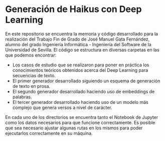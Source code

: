 # Generación de Haikus con Deep Learning
En este repositorio se encuentra la memoria y código desarrollado para la realización del Trabajo Fin de Grado de José Manuel Gata Fernández, alumno del grado Ingeniería Informática - Ingeniería del Software de la Universidad de Sevilla.
El código se estructura en diversas carpetas en las que podemos encontrar:
- Los casos de estudio que se realizaron para poner en práctica los conocimientos teóricos obtenidos acerca del Deep Learning para secuencias de texto.
- El primer generador desarrollado siguiendo un esquema de generación de texto en prosa.
- El segundo generador desarrollado haciendo uso de embeddings de palabras.
- El tercer generador desarrollado haciendo uso de un modelo más complejo que genera versos a nivel de carácter.

En cada uno de los directorios se encuentra tanto el Notebook de Jupyter como los datos necesarios para que funcione correctamente. Es posible que sea necesario ajustar algunas rutas en los mismos para poder ejecutarlos correctamente en su máquina.
